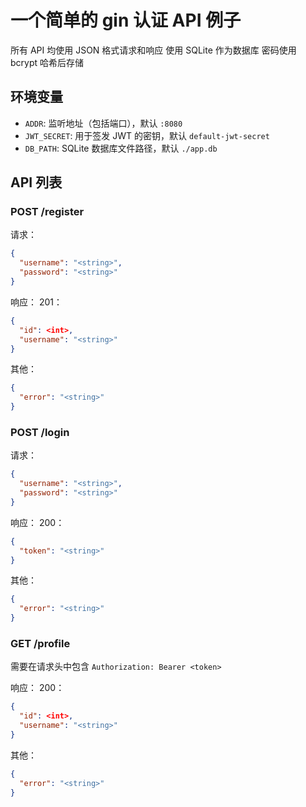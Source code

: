 # 一个简单的 gin 认证 API 例子

所有 API 均使用 JSON 格式请求和响应
使用 SQLite 作为数据库
密码使用 bcrypt 哈希后存储

## 环境变量
- `ADDR`: 监听地址（包括端口），默认 `:8080`
- `JWT_SECRET`: 用于签发 JWT 的密钥，默认 `default-jwt-secret`
- `DB_PATH`: SQLite 数据库文件路径，默认 `./app.db`

## API 列表

### POST /register
请求：
```json
{
  "username": "<string>",
  "password": "<string>"
}
```

响应：
201：
```json
{
  "id": <int>,
  "username": "<string>"
}
```

其他：
```json
{
  "error": "<string>"
}
```

### POST /login

请求：
```json
{
  "username": "<string>",
  "password": "<string>"
}
```

响应：
200：
```json
{
  "token": "<string>"
}
```

其他：
```json
{
  "error": "<string>"
}
```

### GET /profile
需要在请求头中包含 `Authorization: Bearer <token>`

响应：
200：
```json
{
  "id": <int>,
  "username": "<string>"
}
```

其他：
```json
{
  "error": "<string>"
}
```
